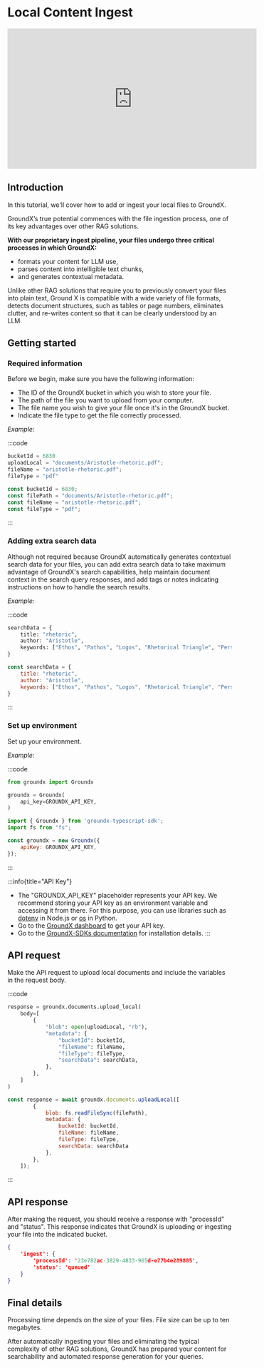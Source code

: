# Local Content Ingest
<iframe width="560" height="315" src="https://www.youtube.com/embed/_iMVoB5paeY?si=h0pvy_F4Qoe0-7EF" title="YouTube video player" frameborder="0" allow="accelerometer; autoplay; clipboard-write; encrypted-media; gyroscope; picture-in-picture; web-share" allowfullscreen></iframe>

## Introduction

In this tutorial, we'll cover how to add or ingest your local files to GroundX.

GroundX’s true potential commences with the file ingestion process, one of its key advantages over other RAG solutions.

**With our proprietary ingest pipeline, your files undergo three critical processes in which GroundX:** 

- formats your content for LLM use, 
- parses content into intelligible text chunks, 
- and generates contextual metadata.

Unlike other RAG solutions that require you to previously convert your files into plain text, Ground X is compatible with a wide variety of file formats, detects document structures, such as tables or page numbers, eliminates clutter, and re-writes content so that it can be clearly understood by an LLM.

## Getting started

### Required information
Before we begin, make sure you have the following information:

- The ID of the GroundX bucket in which you wish to store your file.
- The path of the file you want to upload from your computer.
- The file name you wish to give your file once it's in the GroundX bucket.
- Indicate the file type to get the file correctly processed.

_Example:_

:::code

```python
bucketId = 6830
uploadLocal = "documents/Aristotle-rhetoric.pdf";
fileName = "aristotle-rhetoric.pdf";
fileType = "pdf"
```

```javascript
const bucketId = 6830;
const filePath = "documents/Aristotle-rhetoric.pdf";
const fileName = "aristotle-rhetoric.pdf";
const fileType = "pdf";
```

:::

### Adding extra search data
Although not required because GroundX automatically generates contextual search data for your files, you can add extra search data to take maximum advantage of GroundX's search capabilities, help maintain document context in the search query responses, and add tags or notes indicating instructions on how to handle the search results.

_Example:_

:::code

```python
searchData = {
    title: "rhetoric",
    author: "Aristotle",
    keywords: ["Ethos", "Pathos", "Logos", "Rhetorical Triangle", "Persuasion"]
}
```

```javascript
const searchData = {
    title: "rhetoric",
    author: "Aristotle",
    keywords: ["Ethos", "Pathos", "Logos", "Rhetorical Triangle", "Persuasion"]
}
```

:::

### Set up environment
Set up your environment.

_Example:_

:::code

```python
from groundx import Groundx

groundx = Groundx(
    api_key=GROUNDX_API_KEY,
)
```

```javascript
import { Groundx } from 'groundx-typescript-sdk';
import fs from "fs";

const groundx = new Groundx({
    apiKey: GROUNDX_API_KEY,
});
```

:::

:::info{title="API Key"}
- The "GROUNDX_API_KEY" placeholder represents your API key. We recommend storing your API key as an environment variable and accessing it from there. For this purpose, you can use libraries such as [dotenv](https://www.npmjs.com/package/dotenv) in Node.js or [os](https://docs.python.org/3/library/os.html#os.environ) in Python.
- Go to the [GroundX dashboard](https://dashboard.groundx.ai/auth/login) to get your API key.
- Go to the [GroundX-SDKs documentation](https://github.com/groundxai/groundx-sdks#groundx-sdks) for installation details.
:::

## API request
Make the API request to upload local documents and include the variables in the request body.

:::code

```python
response = groundx.documents.upload_local(
    body=[
        {
            "blob": open(uploadLocal, "rb"),
            "metadata": {
                "bucketId": bucketId,
                "fileName": fileName,
                "fileType": fileType,
                "searchData": searchData,
            },
        },
    ]
)
```

```javascript
const response = await groundx.documents.uploadLocal([
        {
            blob: fs.readFileSync(filePath),
            metadata: {
                bucketId: bucketId,
                fileName: fileName,
                fileType: fileType,
                searchData: searchData
            },
        },
    ]);
```

:::

## API response

After making the request, you should receive a response with "processId" and "status". This response indicates that GroundX is uploading or ingesting your file into the indicated bucket.

```json
{
    'ingest': {
        'processId': '23e782ac-3829-4833-965d-e77b4e289885', 
        'status': 'queued'
    }
}
```

## Final details

Processing time depends on the size of your files. File size can be up to ten megabytes. 

After automatically ingesting your files and eliminating the typical complexity of other RAG solutions, GroundX has prepared your content for searchability and automated response generation for your queries.
